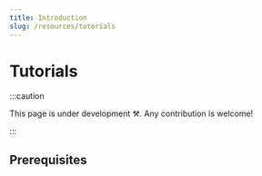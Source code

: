 ```yaml
---
title: Introduction
slug: /resources/tutorials
---
```


# Tutorials

:::caution

This page is under development ⚒. Any contribution is welcome!

:::

## Prerequisites
